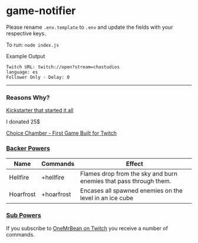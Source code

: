 # game-notifier

Please rename `.env.template` to `.env` and update the fields with your respective keys.  

To run: `node index.js`

Example Output
```
Twitch URL: twitch://open?stream=chastudios
language: es
Follower Only - Delay: 0
```
---
### Reasons Why?

[Kickstarter that started it all](https://www.kickstarter.com/projects/1451486150/choice-chamber)

I donated 25$

[Choice Chamber - First Game Built for Twitch](https://blog.twitch.tv/en/2015/07/16/choice-chamber-the-first-game-built-for-twitch-a41079621906/)


### [Backer Powers](http://choicechamber.com/powers/)

| Name | Commands | Effect
|-|-|-|
|Hellfire|+hellfire|Flames drop from the sky and burn enemies that pass through them.|
|Hoarfrost|+hoarfrost|Encases all spawned enemies on the level in an ice cube|

### [Sub Powers](https://choicechamber.com/sub/)
If you subscribe to [OneMrBean on Twitch](https://www.twitch.tv/onemrbean/subscribe) you receive a number of commands.
